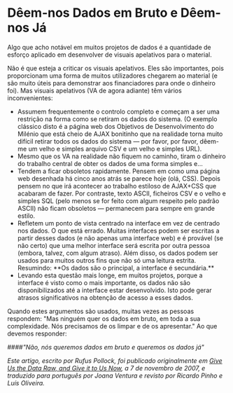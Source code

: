 Dêem-nos Dados em Bruto e Dêem-nos Já
=====================================

Algo que acho notável em muitos projetos de dados é a quantidade de esforço aplicado em desenvolver de visuais apelativos para o material.


Não é que esteja a criticar os visuais apelativos. Eles são importantes, pois proporcionam uma forma de muitos utilizadores chegarem ao material (e são muito úteis para demonstrar aos financiadores para onde o dinheiro foi). Mas visuais apelativos (VA de agora adiante) têm vários inconvenientes:
<ul>
<li>Assumem frequentemente o controlo completo e começam a ser uma restrição na forma como se retiram os dados do sistema. (O exemplo clássico disto é a página web dos Objetivos de Desenvolvimento do Milénio que está cheio de AJAX bonitinho que na realidade torna muito difícil retirar todos os dados do sistema — por favor, por favor, dêem-me um velho e simples arquivo CSV e um velho e simples URL).</li>
<li>Mesmo que os VA na realidade não fiquem no caminho, tiram o dinheiro do trabalho central de obter os dados de uma forma simples e...</li>
<li>Tendem a ficar obsoletos rapidamente. Pensem em como uma página web desenhada há cinco anos atrás se parece hoje (olá, CSS). Depois pensem no que irá acontecer ao trabalho estiloso de AJAX+CSS que acabaram de fazer. Por contraste, texto ASCII, ficheiros CSV e o velho e simples SQL (pelo menos se for feito com algum respeito pelo padrão ASCII) não ficam obsoletos — permanecem para sempre em grande estilo.</li>
<li>Refletem um ponto de vista centrado na interface em vez de centrado nos dados. O que está errado. Muitas interfaces podem ser escritas a partir desses dados (e não apenas uma interface web) e é provável (se não certo) que uma melhor interface será escrita por outra pessoa (embora, talvez, com algum atraso). Além disso, os dados podem ser usados para muitos outros fins que não só uma leitura estrita. Resumindo: **Os dados são o principal, a interface é secundária.**</li>
<li>Levando esta questão mais longe, em muitos projetos, porque a interface é visto como o mais importante, os dados não são disponibilizados até a interface estar desenvolvido. Isto pode gerar atrasos significativos na obtenção de acesso a esses dados.
</li>
</ul>
Quando estes argumentos são usados, muitas vezes as pessoas respondem: "Mas ninguém quer os dados em bruto, em toda a sua complexidade. Nós precisamos de os limpar e de os apresentar." Ao que devemos responder:

####*"Não, nós queremos dados em bruto e queremos os dados já"*


*Este artigo, escrito por Rufus Pollock, foi publicado originalmente em [Give Us the Data Raw, and Give it to Us Now](https://blog.okfn.org/2007/11/07/give-us-the-data-raw-and-give-it-to-us-now/), a 7 de novembro de 2007, e traduzido para português por Joana Ventura e revisto por Ricardo Pinho e Luís Oliveira.*



